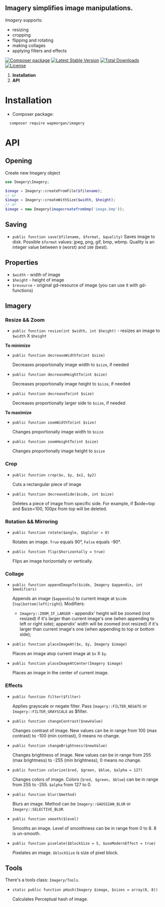 ## Imagery simplifies image manipulations.

_Imagery_ supports:
- resizing
- cropping
- flipping and rotating
- making collages
- applying filters and effects

[![Composer package](http://xn--e1adiijbgl.xn--p1acf/badge/wapmorgan/imagery)](https://packagist.org/packages/wapmorgan/imagery)
[![Latest Stable Version](https://poser.pugx.org/wapmorgan/imagery/v/stable)](https://packagist.org/packages/wapmorgan/imagery)
[![Total Downloads](https://poser.pugx.org/wapmorgan/imagery/downloads)](https://packagist.org/packages/wapmorgan/imagery)
[![License](https://poser.pugx.org/wapmorgan/imagery/license)](https://packagist.org/packages/wapmorgan/imagery)

1. **Installation**
2. **API**

# Installation
* Composer package:
```
  composer require wapmorgan/imagery
```

# API
## Opening
Create new Imagery object
```php
use Imagery\Imagery;

$image = Imagery::createFromFile($filename);
// or
$image = Imagery::createWithSize($width, $height);
// or
$image = new Imagery(imagecreatefrombmp('image.bmp'));
```

## Saving
- `public function save($filename, $format, $quality)`
  Saves image to disk. Possible `$format` values: jpeg, png, gif, bmp, wbmp. Quality is an integer value between `0` (worst) and `100` (best).

## Properties
- `$width` - width of image
- `$height` - height of image
- `$resource` - original gd-resource of image (you can use it with gd-functions)

## Imagery
### Resize && Zoom
- `public function resize(int $width, int $height)` - resizes an image to `$width` X `$height`

**To minimize**
- `public function decreaseWidthTo(int $size)`

  Decreases proportionally image width to `$size`, if needed

- `public function decreaseHeightTo(int $size)`

  Decreases proportionally image height to `$size`, if needed

- `public function decreaseTo(int $size)`

  Decreases proportionally larger side to `$size`, if needed

**To maximize**
- `public function zoomWidthTo(int $size)`

  Changes proportionally image width to `$size`
- `public function zoomHeightTo(int $size)`

  Changes proportionally image height to `$size`

### Crop
- `public function crop($x, $y, $x2, $y2)`

  Cuts a rectangular piece of image

- `public function decreaseSide($side, int $size)`

  Deletes a piece of image from specific side. For example, if $side=top and $size=100, 100px from top will be deleted.

### Rotation && Mirroring
- `public function rotate($angle, $bgColor = 0)`

  Rotates an image. `True` equals 90°, `False` equals -90°.
- `public function flip($horizontally = true)`

  Flips an image horizontally or vertically.

### Collage
- `public function appendImageTo($side, Imagery $appendix, int $modifiers)`

  Appends an image (`$appendix`) to current image at `$side` (`top|bottom|left|right`). Modifiers:
  - `Imagery::ZOOM_IF_LARGER` - appendix' height will be zoomed (not resized) if it's larger than current image's one (when appending to left or right side); appendix' width will be zoomed (not resized) if it's larger than current image's one (when appending to top or bottom side);
- `public function placeImageAt($x, $y, Imagery $image)`

  Places an image atop current image at `$x` X `$y`.

- `public function placeImageAtCenter(Imagery $image)`

  Places an image in the center of current image.

### Effects
- `public function filter($filter)`

  Applies grayscale or negate filter. Pass `Imagery::FILTER_NEGATE` or `Imagery::FILTER_GRAYSCALE` as $filter.

- `public function changeContrast($newValue)`

  Changes contrast of image. New values can be in range from 100 (max contrast) to -100 (min contrast), 0 means no change.

- `public function changeBrightness($newValue)`

  Changes brightness of image. New values can be in range from 255 (max brightness) to -255 (min brightness), 0 means no change.

- `public function colorize($red, $green, $blue, $alpha = 127)`

  Changes colors of image. Colors (`$red, $green, $blue`) can be in range from 255 to -255. `$alpha` from 127 to 0.

- `public function blur($method)`

  Blurs an image. Method can be `Imagery::GAUSSIAN_BLUR` or `Imagery::SELECTIVE_BLUR`.

- `public function smooth($level)`

  Smooths an image. Level of smoothness can be in range from 0 to 8. 8 is un-smooth.

- `public function pixelate($blockSize = 5, $useModernEffect = true)`

  Pixelates an image. `$blockSize` is size of pixel block.

## Tools
There's a tools class: `Imagery/Tools`.

- `static public function pHash(Imagery $image, $sizes = array(8, 8))`

  Calculates Perceptual hash of image.
